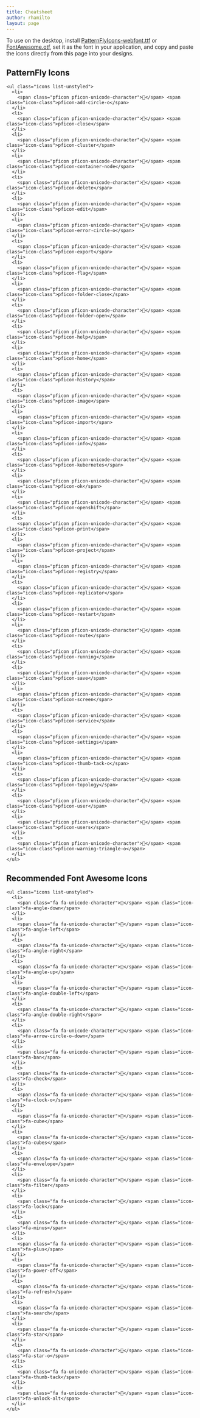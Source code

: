 ```yaml
---
title: Cheatsheet
author: rhamilto
layout: page
---
```

To use on the desktop, install [PatternFlyIcons-webfont.ttf][1] or [FontAwesome.otf][2], set it as the font in your application, and copy and paste the icons directly from this page into your designs.

<div class="row">
  <div class="col-sm-6 col-md-6">
    <h2>
      PatternFly Icons
    </h2>
    
    <ul class="icons list-unstyled">
      <li>
        <span class="pficon pficon-unicode-character"></span> <span class="icon-class">pficon-add-circle-o</span>
      </li>
      <li>
        <span class="pficon pficon-unicode-character"></span> <span class="icon-class">pficon-close</span>
      </li>
      <li>
        <span class="pficon pficon-unicode-character"></span> <span class="icon-class">pficon-cluster</span>
      </li>
      <li>
        <span class="pficon pficon-unicode-character"></span> <span class="icon-class">pficon-container-node</span>
      </li>
      <li>
        <span class="pficon pficon-unicode-character"></span> <span class="icon-class">pficon-delete</span>
      </li>
      <li>
        <span class="pficon pficon-unicode-character"></span> <span class="icon-class">pficon-edit</span>
      </li>
      <li>
        <span class="pficon pficon-unicode-character"></span> <span class="icon-class">pficon-error-circle-o</span>
      </li>
      <li>
        <span class="pficon pficon-unicode-character"></span> <span class="icon-class">pficon-export</span>
      </li>
      <li>
        <span class="pficon pficon-unicode-character"></span> <span class="icon-class">pficon-flag</span>
      </li>
      <li>
        <span class="pficon pficon-unicode-character"></span> <span class="icon-class">pficon-folder-close</span>
      </li>
      <li>
        <span class="pficon pficon-unicode-character"></span> <span class="icon-class">pficon-folder-open</span>
      </li>
      <li>
        <span class="pficon pficon-unicode-character"></span> <span class="icon-class">pficon-help</span>
      </li>
      <li>
        <span class="pficon pficon-unicode-character"></span> <span class="icon-class">pficon-home</span>
      </li>
      <li>
        <span class="pficon pficon-unicode-character"></span> <span class="icon-class">pficon-history</span>
      </li>
      <li>
        <span class="pficon pficon-unicode-character"></span> <span class="icon-class">pficon-image</span>
      </li>
      <li>
        <span class="pficon pficon-unicode-character"></span> <span class="icon-class">pficon-import</span>
      </li>
      <li>
        <span class="pficon pficon-unicode-character"></span> <span class="icon-class">pficon-info</span>
      </li>
      <li>
        <span class="pficon pficon-unicode-character"></span> <span class="icon-class">pficon-kubernetes</span>
      </li>
      <li>
        <span class="pficon pficon-unicode-character"></span> <span class="icon-class">pficon-ok</span>
      </li>
      <li>
        <span class="pficon pficon-unicode-character"></span> <span class="icon-class">pficon-openshift</span>
      </li>
      <li>
        <span class="pficon pficon-unicode-character"></span> <span class="icon-class">pficon-print</span>
      </li>
      <li>
        <span class="pficon pficon-unicode-character"></span> <span class="icon-class">pficon-project</span>
      </li>
      <li>
        <span class="pficon pficon-unicode-character"></span> <span class="icon-class">pficon-registry</span>
      </li>
      <li>
        <span class="pficon pficon-unicode-character"></span> <span class="icon-class">pficon-replicator</span>
      </li>
      <li>
        <span class="pficon pficon-unicode-character"></span> <span class="icon-class">pficon-restart</span>
      </li>
      <li>
        <span class="pficon pficon-unicode-character"></span> <span class="icon-class">pficon-route</span>
      </li>
      <li>
        <span class="pficon pficon-unicode-character"></span> <span class="icon-class">pficon-running</span>
      </li>
      <li>
        <span class="pficon pficon-unicode-character"></span> <span class="icon-class">pficon-save</span>
      </li>
      <li>
        <span class="pficon pficon-unicode-character"></span> <span class="icon-class">pficon-screen</span>
      </li>
      <li>
        <span class="pficon pficon-unicode-character"></span> <span class="icon-class">pficon-service</span>
      </li>
      <li>
        <span class="pficon pficon-unicode-character"></span> <span class="icon-class">pficon-settings</span>
      </li>
      <li>
        <span class="pficon pficon-unicode-character"></span> <span class="icon-class">pficon-thumb-tack-o</span>
      </li>
      <li>
        <span class="pficon pficon-unicode-character"></span> <span class="icon-class">pficon-topology</span>
      </li>
      <li>
        <span class="pficon pficon-unicode-character"></span> <span class="icon-class">pficon-user</span>
      </li>
      <li>
        <span class="pficon pficon-unicode-character"></span> <span class="icon-class">pficon-users</span>
      </li>
      <li>
        <span class="pficon pficon-unicode-character"></span> <span class="icon-class">pficon-warning-triangle-o</span>
      </li>
    </ul>
  </div>
  
  <div class="col-sm-6 col-md-6">
    <h2>
      Recommended Font Awesome Icons
    </h2>
    
    <ul class="icons list-unstyled">
      <li>
        <span class="fa fa-unicode-character"></span> <span class="icon-class">fa-angle-down</span>
      </li>
      <li>
        <span class="fa fa-unicode-character"></span> <span class="icon-class">fa-angle-left</span>
      </li>
      <li>
        <span class="fa fa-unicode-character"></span> <span class="icon-class">fa-angle-right</span>
      </li>
      <li>
        <span class="fa fa-unicode-character"></span> <span class="icon-class">fa-angle-up</span>
      </li>
      <li>
        <span class="fa fa-unicode-character"></span> <span class="icon-class">fa-angle-double-left</span>
      </li>
      <li>
        <span class="fa fa-unicode-character"></span> <span class="icon-class">fa-angle-double-right</span>
      </li>
      <li>
        <span class="fa fa-unicode-character"></span> <span class="icon-class">fa-arrow-circle-o-down</span>
      </li>
      <li>
        <span class="fa fa-unicode-character"></span> <span class="icon-class">fa-ban</span>
      </li>
      <li>
        <span class="fa fa-unicode-character"></span> <span class="icon-class">fa-check</span>
      </li>
      <li>
        <span class="fa fa-unicode-character"></span> <span class="icon-class">fa-clock-o</span>
      </li>
      <li>
        <span class="fa fa-unicode-character"></span> <span class="icon-class">fa-cube</span>
      </li>
      <li>
        <span class="fa fa-unicode-character"></span> <span class="icon-class">fa-cubes</span>
      </li>
      <li>
        <span class="fa fa-unicode-character"></span> <span class="icon-class">fa-envelope</span>
      </li>
      <li>
        <span class="fa fa-unicode-character"></span> <span class="icon-class">fa-filter</span>
      </li>
      <li>
        <span class="fa fa-unicode-character"></span> <span class="icon-class">fa-lock</span>
      </li>
      <li>
        <span class="fa fa-unicode-character"></span> <span class="icon-class">fa-minus</span>
      </li>
      <li>
        <span class="fa fa-unicode-character"></span> <span class="icon-class">fa-plus</span>
      </li>
      <li>
        <span class="fa fa-unicode-character"></span> <span class="icon-class">fa-power-off</span>
      </li>
      <li>
        <span class="fa fa-unicode-character"></span> <span class="icon-class">fa-refresh</span>
      </li>
      <li>
        <span class="fa fa-unicode-character"></span> <span class="icon-class">fa-search</span>
      </li>
      <li>
        <span class="fa fa-unicode-character"></span> <span class="icon-class">fa-star</span>
      </li>
      <li>
        <span class="fa fa-unicode-character"></span> <span class="icon-class">fa-star-o</span>
      </li>
      <li>
        <span class="fa fa-unicode-character"></span> <span class="icon-class">fa-thumb-tack</span>
      </li>
      <li>
        <span class="fa fa-unicode-character"></span> <span class="icon-class">fa-unlock-alt</span>
      </li>
    </ul>
  </div>
</div>

 [1]: https://rawgit.com/patternfly/patternfly/master/dist/fonts/PatternFlyIcons-webfont.ttf
 [2]: https://rawgit.com/patternfly/patternfly/master/components/font-awesome/fonts/FontAwesome.otf